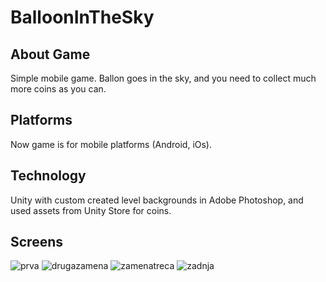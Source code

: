 # BalloonInTheSky

## About Game
Simple mobile game.
Ballon goes in the sky, and you need to collect much more coins as you can.

## Platforms
Now game is for mobile platforms (Android, iOs).

## Technology
Unity with custom created level backgrounds in Adobe Photoshop, and used assets from Unity Store for coins.

## Screens

![prva](https://cloud.githubusercontent.com/assets/22981552/24924163/21c7fb42-1ef4-11e7-9088-f93df0d8a3b5.png)
![drugazamena](https://cloud.githubusercontent.com/assets/22981552/24924398/ecbc3282-1ef4-11e7-862e-ba7e6fdf5be3.png)
![zamenatreca](https://cloud.githubusercontent.com/assets/22981552/24924397/ec8e5114-1ef4-11e7-93aa-c0ef889c33c3.png)
![zadnja](https://cloud.githubusercontent.com/assets/22981552/24924164/21eb6f78-1ef4-11e7-9b33-5997726e674b.png)
